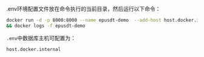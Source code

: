 .env环境配置文件放在命令执行的当前目录，然后运行以下命令：

```bash
docker run -d -p 8000:8000 --name epusdt-demo  --add-host host.docker.internal:host-gateway -v $(pwd)/.env:/app/.env baicailin/epusdt:alpine \
&& docker logs -f epusdt-demo
```
```.env```中数据库主机可配置为：
```
host.docker.internal
```
